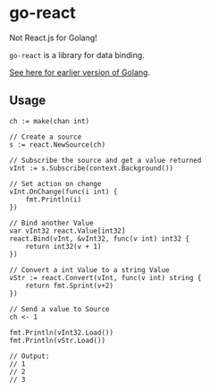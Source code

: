 # go-react

Not React.js for Golang!

`go-react` is a library for data binding.

[See here for earlier version of Golang](https://github.com/Nomango/go-react/tree/legacy).

## Usage

```golang
ch := make(chan int)

// Create a source
s := react.NewSource(ch)

// Subscribe the source and get a value returned
vInt := s.Subscribe(context.Background())

// Set action on change
vInt.OnChange(func(i int) {
    fmt.Println(i)
})

// Bind another Value
var vInt32 react.Value[int32]
react.Bind(vInt, &vInt32, func(v int) int32 {
    return int32(v + 1)
})

// Convert a int Value to a string Value
vStr := react.Convert(vInt, func(v int) string {
    return fmt.Sprint(v+2)
})

// Send a value to Source
ch <- 1

fmt.Println(vInt32.Load())
fmt.Println(vStr.Load())

// Output:
// 1
// 2
// 3
```
